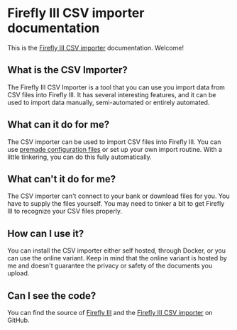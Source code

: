 # Firefly III CSV importer documentation

This is the [Firefly III CSV importer](https://github.com/firefly-iii/csv-importer) documentation. Welcome!

## What is the CSV Importer?

The Firefly III CSV Importer is a tool that you can use you import data from CSV files into Firefly III. It has several interesting features, and it can be used to import data manually, semi-automated or entirely automated.

## What can it do for me?

The CSV importer can be used to import CSV files into Firefly III. You can use [premade configuration files](https://github.com/firefly-iii/import-configurations/) or set up your own import routine. With a little tinkering, you can do this fully automatically.

## What can't it do for me?

The CSV importer can't connect to your bank or download files for you. You have to supply the files yourself. You may need to tinker a bit to get Firefly III to recognize your CSV files properly.

## How can I use it?

You can install the CSV importer either self hosted, through Docker, or you can use the online variant. Keep in mind that the online variant is hosted by me and doesn't guarantee the privacy or safety of the documents you upload.

## Can I see the code?

You can find the source of [Firefly III](https://github.com/firefly-iii/firefly-iii) and the [Firefly III CSV importer](https://github.com/firefly-iii/csv-importer) on GitHub.
